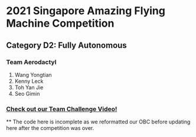 # 2021 Singapore Amazing Flying Machine Competition 
## Category D2: Fully Autonomous

### Team Aerodactyl
1. Wang Yongtian
2. Kenny Leck
3. Toh Yan Jie
4. Seo Gimin

### [Check out our Team Challenge Video!](https://www.youtube.com/watch?v=Byf8UoCtb0g&t=14s&ab_channel=TohYanJie)


** The code here is incomplete as we reformatted our OBC before updating here after the competition was over. 
